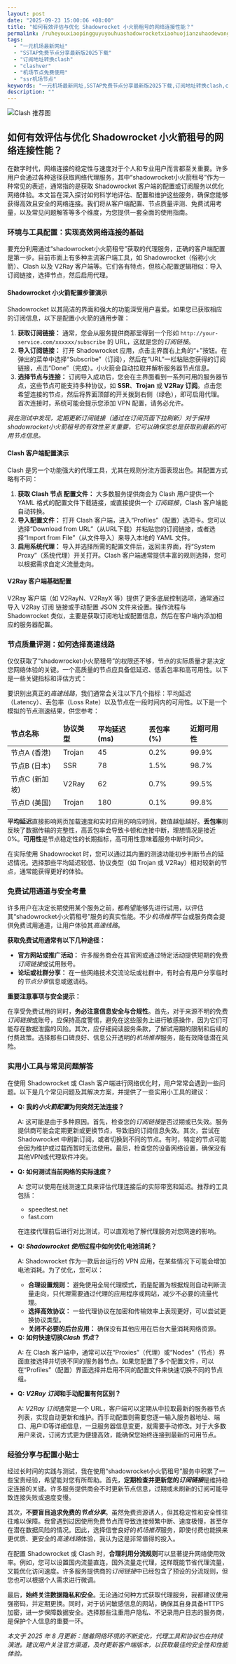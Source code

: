 ```yaml
---
layout: post
date: "2025-09-23 15:00:06 +08:00"
title: "如何有效评估与优化 Shadowrocket 小火箭租号的网络连接性能？"
permalink: /ruheyouxiaopingguyuyouhuashadowrocketxiaohuojianzuhaodewangluolianjiexingneng/
tags:
  - "一元机场最新网址"
  - "SSTAP免费节点分享最新版2025下载"
  - "订阅地址转换clash"
  - "clashver"
  - "机场节点免费使用"
  - "ssr机场节点"
keywords: "一元机场最新网址,SSTAP免费节点分享最新版2025下载,订阅地址转换clash,clashver,机场节点免费使用,ssr机场节点"
description: ""
---
```


![Clash 推荐图](https://clashjd.github.io/assets/img/clash节点推荐购买.png)

## 如何有效评估与优化 Shadowrocket 小火箭租号的网络连接性能？


<p>在数字时代，网络连接的稳定性与速度对于个人和专业用户而言都至关重要。许多用户会通过各种途径获取网络代理服务，其中“shadowrocket小火箭租号”作为一种常见的表述，通常指的是获取 Shadowrocket 客户端的配置或订阅服务以优化网络体验。本文旨在深入探讨如何科学地评估、配置和维护这些服务，确保您能够获得高效且安全的网络连接。我们将从客户端配置、节点质量评测、免费试用考量，以及常见问题解答等多个维度，为您提供一套全面的使用指南。</p>

<h3>环境与工具配置：实现高效网络连接的基础</h3>

<p>要充分利用通过“shadowrocket小火箭租号”获取的代理服务，正确的客户端配置是第一步。目前市面上有多种主流客户端工具，如 Shadowrocket（俗称小火箭）、Clash 以及 V2Ray 客户端等。它们各有特点，但核心配置逻辑相似：导入订阅链接，选择节点，然后启用代理。</p>

<h4>Shadowrocket 小火箭配置步骤演示</h4>
<p>Shadowrocket 以其简洁的界面和强大的功能深受用户喜爱。如果您已获取相应的订阅信息，以下是配置小火箭的通用步骤：</p>
<ol>
    <li><strong>获取订阅链接：</strong> 通常，您会从服务提供商那里得到一个形如 <code>http://your-service.com/xxxxxx/subscribe</code> 的 URL，这就是您的<em>订阅链接</em>。</li>
    <li><strong>导入订阅链接：</strong> 打开 Shadowrocket 应用，点击主界面右上角的“+”按钮。在弹出的菜单中选择“Subscribe”（订阅），然后在“URL”一栏粘贴您获得的订阅链接，点击“Done”（完成）。小火箭会自动拉取并解析服务器节点信息。</li>
    <li><strong>选择节点与连接：</strong> 订阅导入成功后，您会在主界面看到一系列可用的服务器节点，这些节点可能支持多种协议，如 <strong>SSR</strong>、<strong>Trojan</strong> 或 <strong>V2Ray 订阅</strong>。点击您希望连接的节点，然后将界面顶部的开关拨到右侧（绿色），即可启用代理。首次连接时，系统可能会提示您添加 VPN 配置，请务必允许。</li>
</ol>
<p><em>我在测试中发现，定期更新订阅链接（通过在订阅页面下拉刷新）对于保持 shadowrocket小火箭租号的有效性至关重要，它可以确保您总是获取到最新的可用节点信息。</em></p>

<h4>Clash 客户端配置演示</h4>
<p>Clash 是另一个功能强大的代理工具，尤其在规则分流方面表现出色。其配置方式略有不同：</p>
<ol>
    <li><strong>获取 Clash 节点 配置文件：</strong> 大多数服务提供商会为 Clash 用户提供一个 YAML 格式的配置文件下载链接，或直接提供一个 <em>订阅链接</em>，Clash 客户端能自动转换。</li>
    <li><strong>导入配置文件：</strong> 打开 Clash 客户端，进入“Profiles”（配置）选项卡。您可以选择“Download from URL”（从URL下载）并粘贴您的订阅链接，或者选择“Import from File”（从文件导入）来导入本地的 YAML 文件。</li>
    <li><strong>启用系统代理：</strong> 导入并选择所需的配置文件后，返回主界面，将“System Proxy”（系统代理）开关打开。Clash 客户端通常提供丰富的规则选择，您可以根据需求自定义流量走向。</li>
</ol>

<h4>V2Ray 客户端基础配置</h4>
<p>V2Ray 客户端（如 V2RayN、V2RayX 等）提供了更多底层控制选项，通常通过导入 V2Ray 订阅 链接或手动配置 JSON 文件来设置。操作流程与 Shadowrocket 类似，主要是获取订阅地址或配置信息，然后在客户端内添加相应的服务器配置。</p>

<h3>节点质量评测：如何选择高速线路</h3>

<p>仅仅获取了“shadowrocket小火箭租号”的权限还不够，节点的实际质量才是决定您网络体验的关键。一个高质量的节点应具备低延迟、低丢包率和高可用性。以下是一些关键指标和评估方式：</p>

<p>要识别出真正的<em>高速线路</em>，我们通常会关注以下几个指标：平均延迟（Latency）、丢包率（Loss Rate）以及节点在一段时间内的可用性。以下是一个模拟的节点测速结果，供您参考：</p>

<table>
    <thead>
        <tr>
            <td><strong>节点名称</strong></td>
            <td><strong>协议类型</strong></td>
            <td><strong>平均延迟 (ms)</strong></td>
            <td><strong>丢包率 (%)</strong></td>
            <td><strong>近期可用性</strong></td>
        </tr>
    </thead>
    <tbody>
        <tr>
            <td>节点A (香港)</td>
            <td>Trojan</td>
            <td>45</td>
            <td>0.2%</td>
            <td>99.9%</td>
        </tr>
        <tr>
            <td>节点B (日本)</td>
            <td>SSR</td>
            <td>78</td>
            <td>1.5%</td>
            <td>98.7%</td>
        </tr>
        <tr>
            <td>节点C (新加坡)</td>
            <td>V2Ray</td>
            <td>62</td>
            <td>0.7%</td>
            <td>99.5%</td>
        </tr>
        <tr>
            <td>节点D (美国)</td>
            <td>Trojan</td>
            <td>180</td>
            <td>0.1%</td>
            <td>99.8%</td>
        </tr>
    </tbody>
</table>
<p><strong>平均延迟</strong>直接影响网页加载速度和实时应用的响应时间，数值越低越好。<strong>丢包率</strong>则反映了数据传输的完整性，高丢包率会导致卡顿和连接中断，理想情况是接近0%。<strong>可用性</strong>是节点稳定性的长期指标，高可用性意味着服务中断时间少。</p>
<p>在实际使用 Shadowrocket 时，您可以通过其内置的测速功能初步判断节点的延迟情况。选择那些平均延迟较低、协议类型（如 Trojan 或 V2Ray）相对较新的节点，通常能获得更好的体验。</p>

<h3>免费试用通道与安全考量</h3>

<p>许多用户在决定长期使用某个服务之前，都希望能够先进行试用，以评估其“shadowrocket小火箭租号”服务的真实性能。不少<em>机场推荐</em>平台或服务商会提供免费试用通道，让用户体验其<em>高速线路</em>。</p>
<p><strong>获取免费试用通常有以下几种途径：</strong></p>
<ul>
    <li><strong>官方网站或推广活动：</strong> 许多服务商会在其官网或通过特定活动提供短期的免费<em>订阅链接</em>或试用账号。</li>
    <li><strong>论坛或社群分享：</strong> 在一些网络技术交流论坛或社群中，有时会有用户分享临时的<em>节点分享</em>信息或邀请码。</li>
</ul>
<p><strong>重要注意事项与安全提示：</strong></p>
<p>在享受免费试用的同时，<strong>务必注意信息安全与合规性</strong>。首先，对于来源不明的免费<em>订阅链接</em>或账号，应保持高度警惕，避免在这些服务上进行敏感操作，因为它们可能存在数据泄露的风险。其次，应仔细阅读服务条款，了解试用期的限制和后续的付费政策。选择那些口碑良好、信息公开透明的<em>机场推荐</em>服务，能有效降低潜在风险。</p>

<h3>实用小工具与常见问题解答</h3>

<p>在使用 Shadowrocket 或 Clash 客户端进行网络优化时，用户常常会遇到一些问题。以下是几个常见问题及其解决方案，并提供了一些实用小工具的建议：</p>
<ul>
    <li>
        <strong>Q: 我的<em>小火箭配置</em>为何突然无法连接？</strong>
        <p>A: 这可能是由于多种原因。首先，检查您的<em>订阅链接</em>是否过期或已失效。服务提供商可能会定期更新或更换节点，导致旧的订阅信息失效。其次，尝试在 Shadowrocket 中刷新订阅，或者切换到不同的节点。有时，特定的节点可能会因为维护或过载而暂时无法使用。最后，检查您的设备网络设置，确保没有其他VPN或代理软件冲突。</p>
    </li>
    <li>
        <strong>Q: 如何测试当前网络的实际速度？</strong>
        <p>A: 您可以使用在线测速工具来评估代理连接后的实际带宽和延迟。推荐的工具包括：</p>
        <ul>
            <li>speedtest.net</li>
            <li>fast.com</li>
        </ul>
        <p>在连接代理前后进行对比测试，可以直观地了解代理服务对您网速的影响。</p>
    </li>
    <li>
        <strong>Q: <em>Shadowrocket 使用</em>过程中如何优化电池消耗？</strong>
        <p>A: Shadowrocket 作为一款后台运行的 VPN 应用，在某些情况下可能会增加电池消耗。为了优化，您可以：</p>
        <ul>
            <li><strong>合理设置规则：</strong> 避免使用全局代理模式，而是配置为根据规则自动判断流量走向，只代理需要通过代理的应用程序或网站，减少不必要的流量代理。</li>
            <li><strong>选择高效协议：</strong> 一些代理协议在加密和传输效率上表现更好，可以尝试更换协议类型。</li>
            <li><strong>关闭不必要的后台应用：</strong> 确保没有其他应用在后台大量消耗网络资源。</li>
        </ul>
    </li>
    <li>
        <strong>Q: 如何快速切换<em>Clash 节点</em>？</strong>
        <p>A: 在 Clash 客户端中，通常可以在“Proxies”（代理）或“Nodes”（节点）界面直接选择并切换不同的服务器节点。如果您配置了多个配置文件，可以在“Profiles”（配置）界面选择并启用不同的配置文件来快速切换不同的节点组。</p>
    </li>
    <li>
        <strong>Q: <em>V2Ray 订阅</em>和手动配置有何区别？</strong>
        <p>A: <em>V2Ray 订阅</em>通常是一个 URL，客户端可以定期从中拉取最新的服务器节点列表，实现自动更新和维护。而手动配置则需要您逐一输入服务器地址、端口、用户ID等详细信息，一旦服务器信息变更，就需要手动修改。对于大多数用户来说，订阅方式更为便捷高效，能确保您始终连接到最新的可用节点。</p>
    </li>
</ul>

<h3>经验分享与配置小贴士</h3>

<p>经过长时间的实践与测试，我在使用“shadowrocket小火箭租号”服务中积累了一些宝贵经验，希望能对您有所帮助。首先，<strong>定期检查并更新您的<em>订阅链接</em></strong>是维持稳定连接的关键。许多服务提供商会不时更新节点信息，过期或未刷新的订阅可能导致连接失败或速度变慢。</p>

<p>其次，<strong>不要盲目追求免费的<em>节点分享</em></strong>。虽然免费资源诱人，但其稳定性和安全性往往难以保障。我曾遇到过因使用免费节点而导致连接频繁中断、速度极慢，甚至存在潜在数据风险的情况。因此，选择信誉良好的<em>机场推荐</em>服务，即使付费也能换来更优质、更安全的<em>高速线路</em>体验，我认为这是非常值得的投入。</p>

<p>在配置 Shadowrocket 或 Clash 时，<strong>合理利用分流规则</strong>可以显著提升网络使用效率。例如，您可以设置国内流量直连，国外流量走代理，这样既能节省代理流量，又能优化访问速度。许多服务提供商的<em>订阅链接</em>中已经包含了预设的分流规则，但您也可以根据个人需求进行微调。</p>

<p>最后，<strong>始终关注数据隐私和安全</strong>。无论通过何种方式获取代理服务，我都建议使用强密码，并定期更换。同时，对于访问敏感信息的网站，确保其自身具备HTTPS加密，进一步保障数据安全。选择那些注重用户隐私、不记录用户日志的服务商，是保护个人信息的重要一环。</p>

<p><em>本文于 2025 年 8 月更新：随着网络环境的不断变化，代理工具和协议也在持续演进。建议用户关注官方渠道，及时更新客户端版本，以获取最佳的安全性和性能体验。</em></p>